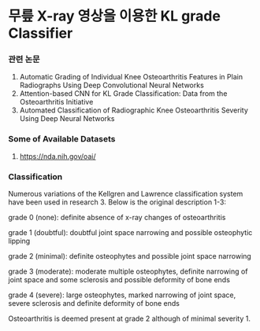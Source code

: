 # 무릎  X-ray 영상을  이용한  KL grade Classifier

### 관련 논문

1. Automatic Grading of Individual Knee Osteoarthritis Features in Plain Radiographs Using Deep Convolutional Neural Networks
2. Attention-based CNN for KL Grade Classification: Data from the Osteoarthritis Initiative
3. Automated Classification of Radiographic Knee Osteoarthritis Severity Using Deep Neural Networks

### Some of Available Datasets

1. https://nda.nih.gov/oai/

### Classification

Numerous variations of the Kellgren and Lawrence classification system have been used in research 3. Below is the original description 1-3:

grade 0 (none): definite absence of x-ray changes of osteoarthritis

grade 1 (doubtful): doubtful joint space narrowing and possible osteophytic lipping

grade 2 (minimal): definite osteophytes and possible joint space narrowing

grade 3 (moderate): moderate multiple osteophytes, definite narrowing of joint space and some sclerosis and possible deformity of bone ends

grade 4 (severe): large osteophytes, marked narrowing of joint space, severe sclerosis and definite deformity of bone ends

Osteoarthritis is deemed present at grade 2 although of minimal severity 1.

